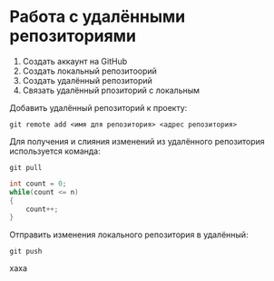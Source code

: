 # Работа с удалёнными репозиториями

1. Создать аккаунт на GitHub
2. Создать локальный репозитоорий
3. Создать удалённый репозиторий
4. Связать удалённый рпозиторий с локальным

Добавить удалённый репозиторий к проекту:
```
git remote add <имя для репозитория> <адрес репозитория>
```

Для получения и слияния изменений из удалённого репозитория используется команда:
```
git pull
```

```C#
int count = 0;
while(count <= n)
{
    count++;
}
```

Отправить изменения локального репозитория в удалённый:
```
git push
```
хаха
